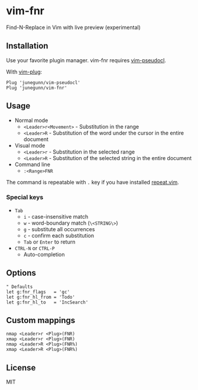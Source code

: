 vim-fnr
=======

Find-N-Replace in Vim with live preview (experimental)

Installation
------------

Use your favorite plugin manager. vim-fnr requires
[vim-pseudocl](https://github.com/junegunn/vim-pseudocl).

With [vim-plug](https://github.com/junegunn/vim-plug):

```vim
Plug 'junegunn/vim-pseudocl'
Plug 'junegunn/vim-fnr'
```

Usage
-----

- Normal mode
    - `<Leader>r<Movement>`
          - Substitution in the range
    - `<Leader>R`
          - Substitution of the word under the cursor in the entire document
- Visual mode
    - `<Leader>r`
          - Substitution in the selected range
    - `<Leader>R`
          - Substitution of the selected string in the entire document
- Command line
    - `:<Range>FNR`

The command is repeatable with `.` key if you have installed
[repeat.vim](http://github.com/tpope/vim-repeat).

### Special keys

- `Tab`
    - `i` - case-insensitive match
    - `w` - word-boundary match (`\<STRING\>`)
    - `g` - substitute all occurrences
    - `c` - confirm each substitution
    - `Tab` or `Enter` to return
- `CTRL-N` or `CTRL-P`
    - Auto-completion

Options
-------

```vim
" Defaults
let g:fnr_flags   = 'gc'
let g:fnr_hl_from = 'Todo'
let g:fnr_hl_to   = 'IncSearch'
```

Custom mappings
---------------

```vim
nmap <Leader>r <Plug>(FNR)
xmap <Leader>r <Plug>(FNR)
nmap <Leader>R <Plug>(FNR%)
xmap <Leader>R <Plug>(FNR%)
```

License
-------

MIT

